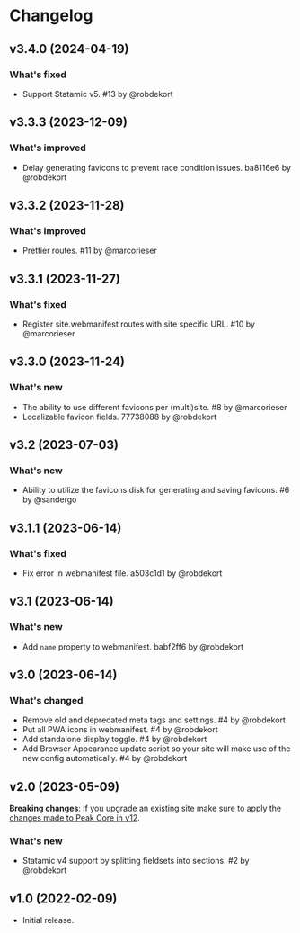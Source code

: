 # Changelog

## v3.4.0 (2024-04-19)

### What's fixed
- Support Statamic v5. #13 by @robdekort

## v3.3.3 (2023-12-09)

### What's improved
- Delay generating favicons to prevent race condition issues. ba8116e6 by @robdekort

## v3.3.2 (2023-11-28)

### What's improved
- Prettier routes. #11 by @marcorieser

## v3.3.1 (2023-11-27)

### What's fixed
- Register site.webmanifest routes with site specific URL. #10 by @marcorieser

## v3.3.0 (2023-11-24)

### What's new
- The ability to use different favicons per (multi)site. #8 by @marcorieser
- Localizable favicon fields. 77738088 by @robdekort

## v3.2 (2023-07-03)

### What's new
- Ability to utilize the favicons disk for generating and saving favicons. #6 by @sandergo

## v3.1.1 (2023-06-14)

### What's fixed
- Fix error in webmanifest file. a503c1d1 by @robdekort

## v3.1 (2023-06-14)

### What's new
- Add `name` property to webmanifest. babf2ff6 by @robdekort

## v3.0 (2023-06-14)

### What's changed
- Remove old and deprecated meta tags and settings. #4 by @robdekort
- Put all PWA icons in webmanifest. #4 by @robdekort
- Add standalone display toggle. #4 by @robdekort
- Add Browser Appearance update script so your site will make use of the new config automatically. #4 by @robdekort

## v2.0 (2023-05-09)

**Breaking changes**: If you upgrade an existing site make sure to apply the [changes made to Peak Core in v12](https://github.com/studio1902/statamic-peak/releases/tag/v12.0).

### What's new
- Statamic v4 support by splitting fieldsets into sections. #2 by @robdekort

## v1.0 (2022-02-09)

- Initial release.
